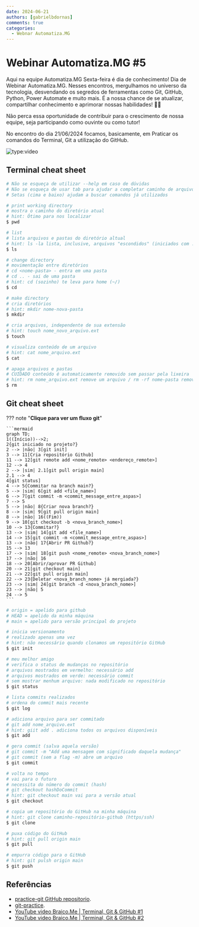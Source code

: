 ```yaml
---
date: 2024-06-21
authors: [gabrielbdornas]
comments: true
categories:
  - Webnar Automatiza.MG
---
```


# Webinar Automatiza.MG #5

Aqui na equipe Automatiza.MG Sexta-feira é dia de conhecimento!
Dia de Webinar Automatiza.MG.
Nesses encontros, mergulhamos no universo da tecnologia, desvendando os segredos de ferramentas como Git, GitHub, Python, Power Automate e muito mais.
É a nossa chance de se atualizar, compartilhar conhecimento e aprimorar nossas habilidades! :rocket::rocket:

<!-- more -->

Não perca essa oportunidade de contribuir para o crescimento de nossa equipe, seja participando como ouvinte ou como tutor!

No encontro do dia 21/06/2024 focamos, basicamente, em Praticar os comandos do Terminal, Git a utilização do GitHub.

![type:video](https://www.youtube.com/embed/FmKzT5Lr_kg)

## Terminal cheat sheet

```sh
# Não se esqueça de utilizar --help em caso de dúvidas
# Não se esqueça de usar tab para ajudar a completar caminho de arquivos/pastas
# Setas (cima e baixo) ajudam a buscar comandos já utilizados

# print working directory
# mostra o caminho do diretório atual
# hint: Ótimo para nos localizar
$ pwd

# list
# lista arquivos e pastas do diretório altual
# hint: ls -la lista, inclusive, arquivos "escondidos" (iniciados com .)
$ ls

# change directory
# movimentação entre diretórios
# cd <nome-pasta> - entra em uma pasta
# cd .. - sai de uma pasta
# hint: cd (sozinho) te leva para home (~/)
$ cd

# make directory
# cria diretórios
# hint: mkdir nome-nova-pasta
$ mkdir

# cria arquivos, independente de sua extensão
# hint: touch nome_novo_arquivo.ext
$ touch

# visualiza conteúdo de um arquivo
# hint: cat nome_arquivo.ext
$ cat

# apaga arquivos e pastas
# CUIDADO conteúdo é automaticamente removido sem passar pela lixeira
# hint: rm nome_arquivo.ext remove um arquivo / rm -rf nome-pasta remove uma pasta
$ rm
```

## Git cheat sheet

??? note "**Clique para ver um fluxo git**"

    ```mermaid
    graph TD;
    1((Início))-->2;
    2{git iniciado no projeto?}
    2 --> |não| 3[git init]
    3 --> 11[Cria repositório Github]
    11 --> 12[git remote add <nome_remote> <endereço_remote>]
    12 --> 4
    2 --> |sim| 2.1[git pull origin main]
    2.1 --> 4
    4[git status]
    4 --> 5{Commitar na branch main?}
    5 --> |sim| 6[git add <file_name>]
    6 --> 7[git commit -m <commit_message_entre_aspas>]
    7 --> 5
    5 --> |não| 8{Criar nova branch?}
    8 --> |sim| 9[git pull origin main]
    8 --> |não| 16((Fim))
    9 --> 10[git checkout -b <nova_branch_nome>]
    10 --> 13{Commitar?}
    13 --> |sim| 14[git add <file_name>]
    14 --> 15[git commit -m <commit_message_entre_aspas>]
    13 --> |não| 17{Abrir PR Github?}
    15 --> 13
    17 --> |sim| 18[git push <nome_remote> <nova_branch_nome>]
    17 --> |não| 16
    18 --> 20[Abrir/aprovar PR Github]
    20 --> 21[git checkout main]
    21 --> 22[git pull origin main]
    22 --> 23{Deletar <nova_branch_nome> já mergiada?}
    23 --> |sim| 24[git branch -d <nova_branch_nome>]
    23 --> |não| 5
    24 --> 5
    ```

```sh
# origin = apelido para github
# HEAD = apelido da minha máquina
# main = apelido para versão principal do projeto

# inicia versionamento
# realizado apenas uma vez
# hint: não necessário quando clonamos um repositório GitHub
$ git init

# meu melhor amigo
# verifica o status de mudanças no repositório
# arquivos mostrados em vermelho: necessário add
# arquivos mostrados em verde: necessário commit
# sem mostrar menhum arquivo: nada modificado no repositório
$ git status

# lista commits realizados
# ordena do commit mais recente
$ git log

# adiciona arquivo para ser commitado
# git add nome_arquivo.ext
# hint: giit add . adiciona todos os arquivos disponíveis
$ git add

# gera commit (salva aquela versão)
# git commit -m "Add uma mensagem com significado daquela mudança"
# git commit (sem a flag -m) abre um arquivo
$ git commit

# volta no tempo
# vai para o futuro
# necessita do número do commit (hash)
# git checkout hashDoCommit
# hint: git checkout main vai para a versão atual
$ git checkout

# copia um repositório do GitHub na minha máquina
# hint: git clone caminho-repositório-github (https/ssh)
$ git clone

# puxa código do GitHub
# hint: git pull origin main
$ git pull

# empurra código para o GitHub
# hint: git pulsh origin main
$ git push
```

## Referências

- [practice-git GitHub repositorio](https://github.com/grayghostvisuals/practice-git).
- [git-practice](https://github.com/PIC16B/git-practice).
- [YouTube video Braico.Me | Terminal, Git & GitHub #1](https://youtu.be/bKJtCLuAp_g)
- [YouTube video Braico.Me | Terminal, Git & GitHub #2](https://youtu.be/_EmJhGWEEL0)
